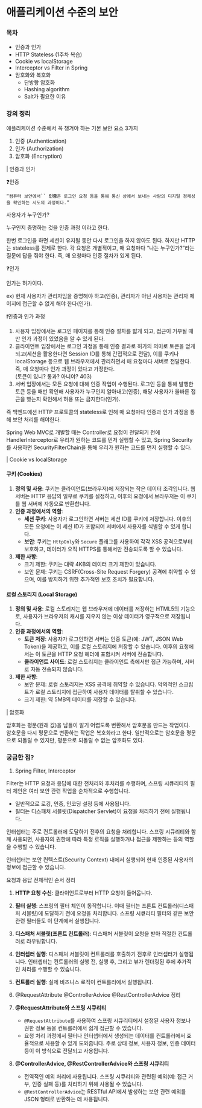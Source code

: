 # 애플리케이션 수준의 보안

### 목차

* 인증과 인가
* HTTP Stateless (1주차 복습)
* Cookie vs localStorage
* Interceptor vs Filter in Spring
* 암호화와 복호화
  * 단방향 암호화
  * Hashing algorithm
  * Salt가 필요한 이유

### 강의 정리

애플리케이션 수준에서 꼭 챙겨야 하는 기본 보안 요소 3가지

1. 인증 (Authentication)
2. 인가 (Authorization)
3. 암호화 (Encryption)

\| 인증과 인가

❓인증&#x20;

`“컴퓨터 보안에서`` `**`인증`**`은 로그인 요청 등을 통해 통신 상에서 보내는 사람의 디지털 정체성을 확인하는 시도의 과정이다.”`

사용자가 누구인가?&#x20;

누구인지 증명하는 것을 인증 과정 이라고 한다.

한번 로그인을 하면 세션이 유지될 동안 다시 로그인을 하지 않아도 된다. 하지만 HTTP는 stateless를 전제로 한다. 각 요청은 개별적이고, 매 요청마다 “나는 누구인가?”라는 질문에 답을 줘야 한다. 즉, 매 요청마다 인증 절차가 있게 된다.

❓인가

인가는 허가이다.

ex) 현재 사용자가 관리자임을 증명해야 하고(인증), 관리자가 아닌 사용자는 관리자 페이지에 접근할 수 없게 해야 한다(인가).

❗인증과 인가 과정

1. 사용자 입장에서는 로그인 페이지를 통해 인증 절차를 밟게 되고, 접근이 거부될 때만 인가 과정이 있었음을 알 수 있게 된다.
2. 클라이언트 입장에서는 로그인 과정을 통해 인증 결과로 허가의 의미로  토큰을 얻게 되고(세션을 활용한다면 Session ID를 통해 간접적으로 전달), 이를 쿠키나 localStorage 등으로 웹 브라우저에서  관리하면서 매 요청마다 서버로 전달한다. 즉, 매 요청마다 인가 과정이 있다고 가정한다.\
   (토큰이 있니? 통과? 아니야? 403)
3. 서버 입장에서는 모든 요청에 대해 인증 작업이 수행된다. 로그인 등을 통해 발행한 토큰 등을 매번 확인해 사용자가 누구인지 알아내고(인증), 해당 사용자가 올바른 접근을 했는지 확인해서 허용 또는 금지한다(인가).

즉 백엔드에선 HTTP 프로토콜의  stateless로 인해 매 요청마다 인증과 인가 과정을 통해 보안 처리를 해야한다.

Spring Web MVC로 개발할 때는 Controller로 요청이 전달되기 전에 HandlerInterceptor로 우리가 원하는 코드를 먼저 실행할 수 있고, Spring Security를 사용하면 SecurityFilterChain을 통해 우리가 원하는 코드를 먼저 실행할 수 있다.



\| Cookie vs localStorage

#### 쿠키 (Cookies)

1. **정의 및 사용**: 쿠키는 클라이언트(브라우저)에 저장되는 작은 데이터 조각입니다. 웹 서버는 HTTP 응답의 일부로 쿠키를 설정하고, 이후의 요청에서 브라우저는 이 쿠키를 웹 서버에 자동으로 반환합니다.
2. **인증 과정에서의 역할**:
   * **세션 쿠키**: 사용자가 로그인하면 서버는 세션 ID를 쿠키에 저장합니다. 이후의 모든 요청에는 이 세션 ID가 포함되어 서버에서 사용자를 식별할 수 있게 합니다.
   * **보안**: 쿠키는 `HttpOnly`와 `Secure` 플래그를 사용하여 각각 XSS 공격으로부터 보호하고, 데이터가 오직 HTTPS를 통해서만 전송되도록 할 수 있습니다.
3. **제한 사항**:
   * 크기 제한: 쿠키는 대략 4KB의 데이터 크기 제한이 있습니다.
   * 보안 문제: 쿠키는 CSRF(Cross-Site Request Forgery) 공격에 취약할 수 있으며, 이를 방지하기 위한 추가적인 보호 조치가 필요합니다.

#### 로컬 스토리지 (Local Storage)

1. **정의 및 사용**: 로컬 스토리지는 웹 브라우저에 데이터를 저장하는 HTML5의 기능으로, 사용자가 브라우저의 캐시를 지우지 않는 이상 데이터가 영구적으로 저장됩니다.
2. **인증 과정에서의 역할**:
   * **토큰 저장**: 사용자가 로그인하면 서버는 인증 토큰(예: JWT, JSON Web Token)을 제공하고, 이를 로컬 스토리지에 저장할 수 있습니다. 이후의 요청에서는 이 토큰을 HTTP 요청 헤더에 포함시켜 서버에 전송합니다.
   * **클라이언트 사이드**: 로컬 스토리지는 클라이언트 측에서만 접근 가능하며, 서버로 자동 전송되지 않습니다.
3. **제한 사항**:
   * 보안 문제: 로컬 스토리지는 XSS 공격에 취약할 수 있습니다. 악의적인 스크립트가 로컬 스토리지에 접근하여 사용자 데이터를 탈취할 수 있습니다.
   * 크기 제한: 약 5MB의 데이터를 저장할 수 있습니다.

\| 암호화

암호화는 평문(원래 값)을 남들이 알기 어렵도록 변환해서 암호문을 만드는 작업이다. 암호문을 다시 평문으로 변환하는 작업은 복호화라고 한다. 일반적으로는 암호문을 평문으로 되돌릴 수 있지만, 평문으로 되돌릴 수 없는 암호화도 있다.



### 궁금한 점?

1. Spring Filter, Interceptor

Filter는 HTTP 요청과 응답에 대한 전처리와 후처리를 수행하며, 스프링 시큐리티의 필터 체인은 여러 보안 관련 작업을 순차적으로 수행합니다.

* 일반적으로 로깅, 인증, 인코딩 설정 등에 사용됩니다.
* 필터는 디스패처 서블릿(Dispatcher Servlet)이 요청을 처리하기 전에 실행됩니다.

인터셉터는 주로 컨트롤러에 도달하기 전후의 요청을 처리합니다. 스프링 시큐리티와 함께 사용되면, 사용자의 권한에 따라 특정 로직을 실행하거나 접근을 제한하는 등의 역할을 수행할 수 있습니다.

인터셉터는 보안 컨텍스트(Security Context) 내에서 실행되어 현재 인증된 사용자의 정보에 접근할 수 있습니다.



요청과 응답 전체적인 순서 정리

1. **HTTP 요청 수신**: 클라이언트로부터 HTTP 요청이 들어옵니다.
2. **필터 실행**: 스프링의 필터 체인이 동작합니다. 이때 필터는 프론트 컨트롤러(디스패처 서블릿)에 도달하기 전에 요청을 처리합니다. 스프링 시큐리티 필터와 같은 보안 관련 필터들도 이 단계에서 실행됩니다.
3. **디스패처 서블릿(프론트 컨트롤러)**: 디스패처 서블릿이 요청을 받아 적절한 컨트롤러로 라우팅합니다.
4. **인터셉터 실행**: 디스패처 서블릿이 컨트롤러를 호출하기 전후로 인터셉터가 실행됩니다. 인터셉터는 컨트롤러의 실행 전, 실행 후, 그리고 뷰가 렌더링된 후에 추가적인 처리를 수행할 수 있습니다.
5. **컨트롤러 실행**: 실제 비즈니스 로직이 컨트롤러에서 실행됩니다.



1. @RequestAttribute @ControllerAdvice @RestControllerAdvice 정리
2. **@RequestAttribute와 스프링 시큐리티**
   * `@RequestAttribute`를 사용하여 스프링 시큐리티에서 설정된 사용자 정보나 권한 정보 등을 컨트롤러에서 쉽게 접근할 수 있습니다.
   * 요청 처리 과정에서 필터나 인터셉터에서 생성되는 데이터를 컨트롤러에서 효율적으로 사용할 수 있게 도와줍니다. 주로 상태 정보, 사용자 정보, 인증 데이터 등이 이 방식으로 전달되고 사용됩니다.
3. **@ControllerAdvice, @RestControllerAdvice와 스프링 시큐리티**
   * 전역적인 예외 처리에 사용됩니다. 스프링 시큐리티와 관련된 예외(예: 접근 거부, 인증 실패 등)를 처리하기 위해 사용될 수 있습니다.
   * `@RestControllerAdvice`는 RESTful API에서 발생하는 보안 관련 예외를 JSON 형태로 반환하는 데 사용됩니다.

